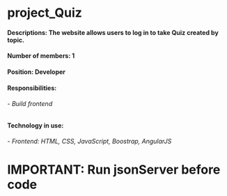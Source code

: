 # project_Quiz
<h4>Descriptions: The website allows users to log in to take Quiz created by topic.</h4>
<h4>Number of members: 1</h4>
<h4>Position: Developer</h4>
<h4>Responsibilities: </h4>
      <h6>- Build frontend</h6>
<h4>Technology in use:</h4>
      <h6>- Frontend: HTML, CSS, JavaScript, Boostrap, AngularJS</h6>
<h1>IMPORTANT: Run jsonServer before code</h1>
